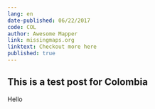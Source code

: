 ```yaml
---
lang: en
date-published: 06/22/2017
code: COL
author: Awesome Mapper
link: missingmaps.org
linktext: Checkout more here
published: true
---
```

## This is a test post for Colombia

Hello
